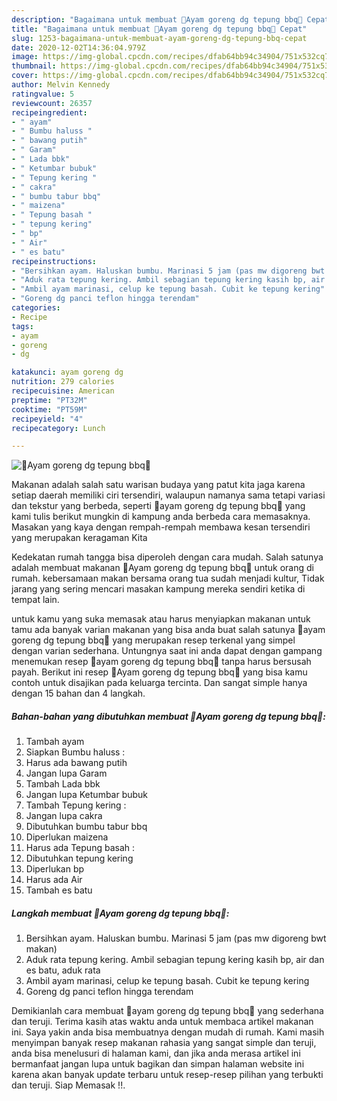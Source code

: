 ```yaml
---
description: "Bagaimana untuk membuat 🍗Ayam goreng dg tepung bbq🍄 Cepat"
title: "Bagaimana untuk membuat 🍗Ayam goreng dg tepung bbq🍄 Cepat"
slug: 1253-bagaimana-untuk-membuat-ayam-goreng-dg-tepung-bbq-cepat
date: 2020-12-02T14:36:04.979Z
image: https://img-global.cpcdn.com/recipes/dfab64bb94c34904/751x532cq70/🍗ayam-goreng-dg-tepung-bbq🍄-foto-resep-utama.jpg
thumbnail: https://img-global.cpcdn.com/recipes/dfab64bb94c34904/751x532cq70/🍗ayam-goreng-dg-tepung-bbq🍄-foto-resep-utama.jpg
cover: https://img-global.cpcdn.com/recipes/dfab64bb94c34904/751x532cq70/🍗ayam-goreng-dg-tepung-bbq🍄-foto-resep-utama.jpg
author: Melvin Kennedy
ratingvalue: 5
reviewcount: 26357
recipeingredient:
- " ayam"
- " Bumbu haluss "
- " bawang putih"
- " Garam"
- " Lada bbk"
- " Ketumbar bubuk"
- " Tepung kering "
- " cakra"
- " bumbu tabur bbq"
- " maizena"
- " Tepung basah "
- " tepung kering"
- " bp"
- " Air"
- " es batu"
recipeinstructions:
- "Bersihkan ayam. Haluskan bumbu. Marinasi 5 jam (pas mw digoreng bwt makan)"
- "Aduk rata tepung kering. Ambil sebagian tepung kering kasih bp, air dan es batu, aduk rata"
- "Ambil ayam marinasi, celup ke tepung basah. Cubit ke tepung kering"
- "Goreng dg panci teflon hingga terendam"
categories:
- Recipe
tags:
- ayam
- goreng
- dg

katakunci: ayam goreng dg 
nutrition: 279 calories
recipecuisine: American
preptime: "PT32M"
cooktime: "PT59M"
recipeyield: "4"
recipecategory: Lunch

---
```



![🍗Ayam goreng dg tepung bbq🍄](https://img-global.cpcdn.com/recipes/dfab64bb94c34904/751x532cq70/🍗ayam-goreng-dg-tepung-bbq🍄-foto-resep-utama.jpg)

Makanan adalah salah satu warisan budaya yang patut kita jaga karena setiap daerah memiliki ciri tersendiri, walaupun namanya sama tetapi variasi dan tekstur yang berbeda, seperti 🍗ayam goreng dg tepung bbq🍄 yang kami tulis berikut mungkin di kampung anda berbeda cara memasaknya. Masakan yang kaya dengan rempah-rempah membawa kesan tersendiri yang merupakan keragaman Kita



Kedekatan rumah tangga bisa diperoleh dengan cara mudah. Salah satunya adalah membuat makanan 🍗Ayam goreng dg tepung bbq🍄 untuk orang di rumah. kebersamaan makan bersama orang tua sudah menjadi kultur, Tidak jarang yang sering mencari masakan kampung mereka sendiri ketika di tempat lain.

untuk kamu yang suka memasak atau harus menyiapkan makanan untuk tamu ada banyak varian makanan yang bisa anda buat salah satunya 🍗ayam goreng dg tepung bbq🍄 yang merupakan resep terkenal yang simpel dengan varian sederhana. Untungnya saat ini anda dapat dengan gampang menemukan resep 🍗ayam goreng dg tepung bbq🍄 tanpa harus bersusah payah.
Berikut ini resep 🍗Ayam goreng dg tepung bbq🍄 yang bisa kamu contoh untuk disajikan pada keluarga tercinta. Dan sangat simple hanya dengan 15 bahan dan 4 langkah.


<!--inarticleads1-->

##### Bahan-bahan yang dibutuhkan membuat 🍗Ayam goreng dg tepung bbq🍄:

1. Tambah  ayam
1. Siapkan  Bumbu haluss :
1. Harus ada  bawang putih
1. Jangan lupa  Garam
1. Tambah  Lada bbk
1. Jangan lupa  Ketumbar bubuk
1. Tambah  Tepung kering :
1. Jangan lupa  cakra
1. Dibutuhkan  bumbu tabur bbq
1. Diperlukan  maizena
1. Harus ada  Tepung basah :
1. Dibutuhkan  tepung kering
1. Diperlukan  bp
1. Harus ada  Air
1. Tambah  es batu




<!--inarticleads2-->

##### Langkah membuat  🍗Ayam goreng dg tepung bbq🍄:

1. Bersihkan ayam. Haluskan bumbu. Marinasi 5 jam (pas mw digoreng bwt makan)
1. Aduk rata tepung kering. Ambil sebagian tepung kering kasih bp, air dan es batu, aduk rata
1. Ambil ayam marinasi, celup ke tepung basah. Cubit ke tepung kering
1. Goreng dg panci teflon hingga terendam




Demikianlah cara membuat 🍗ayam goreng dg tepung bbq🍄 yang sederhana dan teruji. Terima kasih atas waktu anda untuk membaca artikel makanan ini. Saya yakin anda bisa membuatnya dengan mudah di rumah. Kami masih menyimpan banyak resep makanan rahasia yang sangat simple dan teruji, anda bisa menelusuri di halaman kami, dan jika anda merasa artikel ini bermanfaat jangan lupa untuk bagikan dan simpan halaman website ini karena akan banyak update terbaru untuk resep-resep pilihan yang terbukti dan teruji. Siap Memasak !!. 
